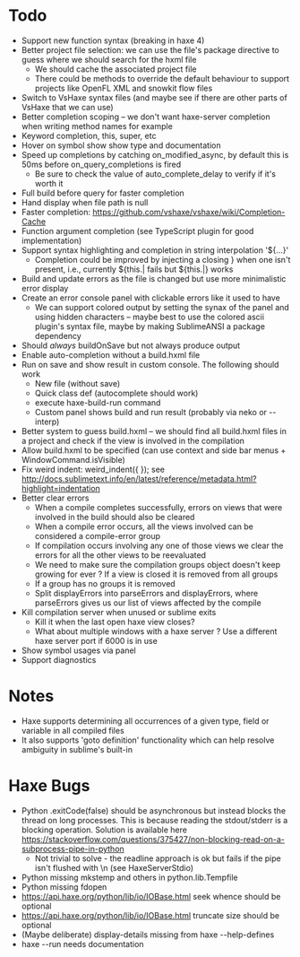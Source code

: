# Todo
- Support new function syntax (breaking in haxe 4)
- Better project file selection: we can use the file's package directive to guess where we should search for the hxml file
	- We should cache the associated project file
	- There could be methods to override the default behaviour to support projects like OpenFL XML and snowkit flow files
- Switch to VsHaxe syntax files (and maybe see if there are other parts of VsHaxe that we can use)
- Better completion scoping – we don't want haxe-server completion when writing method names for example
- Keyword completion, this, super, etc
- Hover on symbol show show type and documentation
- Speed up completions by catching on_modified_async, by default this is 50ms before on_query_completions is fired
	- Be sure to check the value of auto_complete_delay to verify if it's worth it
- Full build before query for faster completion
- Hand display when file path is null
- Faster completion:
	https://github.com/vshaxe/vshaxe/wiki/Completion-Cache
- Function argument completion (see TypeScript plugin for good implementation)
- Support syntax highlighting and completion in string interpolation '${...}'
	- Completion could be improved by injecting a closing } when one isn't present, i.e., currently ${this.| fails but ${this.|} works
- Build and update errors as the file is changed but use more minimalistic error display
- Create an error console panel with clickable errors like it used to have
	- We can support colored output by setting the synax of the panel and using hidden characters – maybe best to use the colored ascii plugin's syntax file, maybe by making SublimeANSI a package dependency
- Should _always_ buildOnSave but not always produce output
- Enable auto-completion without a build.hxml file
- Run on save and show result in custom console. The following should work
	- New file (without save)
	- Quick class def (autocomplete should work)
	- execute haxe-build-run command
	- Custom panel shows build and run result (probably via neko or --interp)
- Better system to guess build.hxml – we should find all build.hxml files in a project and check if the view is involved in the compilation
- Allow build.hxml to be specified (can use context and side bar menus + WindowCommand.isVisible)
- Fix weird indent:
	weird_indent({
		});
	see http://docs.sublimetext.info/en/latest/reference/metadata.html?highlight=indentation
- Better clear errors
	- When a compile completes successfully, errors on views that were involved in the build should also be cleared
	- When a compile error occurs, all the views involved can be considered a compile-error group
	- If compilation occurs involving any one of those views we clear the errors for all the other views to be reevaluated
	- We need to make sure the compilation groups object doesn't keep growing for ever
	? If a view is closed it is removed from all groups
	- If a group has no groups it is removed
	* Split displayErrors into parseErrors and displayErrors, where parseErrors gives us our list of views affected by the compile
- Kill compilation server when unused or sublime exits
	- Kill it when the last open haxe view closes?
	- What about multiple windows with a haxe server
? Use a different haxe server port if 6000 is in use
- Show symbol usages via panel
- Support diagnostics

# Notes
- Haxe supports determining all occurrences of a given type, field or variable in all compiled files
- It also supports 'goto definition' functionality which can help resolve ambiguity in sublime's built-in

# Haxe Bugs
- Python .exitCode(false) should be asynchronous but instead blocks the thread on long processes. This is because reading the stdout/stderr is a blocking operation. Solution is available here https://stackoverflow.com/questions/375427/non-blocking-read-on-a-subprocess-pipe-in-python
	- Not trivial to solve - the readline approach is ok but fails if the pipe isn't flushed with \n (see HaxeServerStdio)
- Python missing mkstemp and others in python.lib.Tempfile
- Python missing fdopen
- https://api.haxe.org/python/lib/io/IOBase.html seek whence should be optional
- https://api.haxe.org/python/lib/io/IOBase.html truncate size should be optional
- (Maybe deliberate) display-details missing from haxe --help-defines 
- haxe --run needs documentation